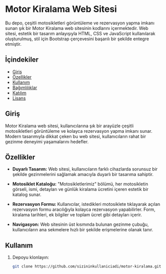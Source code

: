 # Motor Kiralama Web Sitesi

Bu depo, çeşitli motosikletleri görüntüleme ve rezervasyon yapma imkanı sunan şık bir Motor Kiralama web sitesinin kodlarını içermektedir. Web sitesi, estetik bir tasarım anlayışıyla HTML, CSS ve JavaScript kullanılarak oluşturulmuş, stil için Bootstrap çerçevesini başarılı bir şekilde entegre etmiştir.

## İçindekiler

- [Giriş](#giriş)
- [Özellikler](#özellikler)
- [Kullanım](#kullanım)
- [Bağımlılıklar](#bağımlılıklar)
- [Katılım](#katılım)
- [Lisans](#lisans)

## Giriş

Motor Kiralama web sitesi, kullanıcılarına şık bir arayüzle çeşitli motosikletleri görüntüleme ve kolayca rezervasyon yapma imkanı sunar. Modern tasarımıyla dikkat çeken bu web sitesi, kullanıcıların rahat bir gezinme deneyimi yaşamalarını hedefler.

## Özellikler

- **Duyarlı Tasarım:** Web sitesi, kullanıcıların farklı cihazlarda sorunsuz bir şekilde gezinmelerini sağlamak amacıyla duyarlı bir tasarıma sahiptir.

- **Motosiklet Kataloğu:** "Motosikletlerimiz" bölümü, her motosikletin görseli, ismi, detayları ve günlük kiralama ücretini içeren estetik bir katalog sunar.

- **Rezervasyon Formu:** Kullanıcılar, istedikleri motosiklete tıklayarak açılan rezervasyon formu aracılığıyla kolayca rezervasyon yapabilirler. Form, kiralama tarihleri, ek bilgiler ve toplam ücret gibi detayları içerir.

- **Navigasyon:** Web sitesinin üst kısmında bulunan gezinme çubuğu, kullanıcıların ana sekmelere hızlı bir şekilde erişmelerine olanak tanır.

## Kullanım

1. Depoyu klonlayın:

   ```bash
   git clone https://github.com/sizininkullaniciadi/motor-kiralama.git
